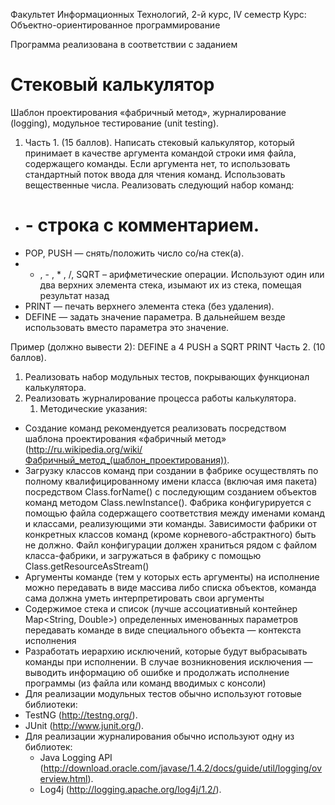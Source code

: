 Факультет Информационных Технологий,  2-й курс, IV семестр
Курс: Объектно-ориентированное программирование

Программа реализована в соответствии с заданием
# Стековый калькулятор

Шаблон проектирования «фабричный метод», журналирование (logging), модульное тестирование (unit testing).


   1. Часть 1. (15 баллов).
Написать стековый калькулятор, который принимает в качестве аргумента командой строки имя файла, содержащего команды. Если аргумента нет, то использовать стандартный поток ввода для чтения команд. Использовать вещественные числа.
Реализовать следующий набор команд:
* # - строка с комментарием.
* POP, PUSH — снять/положить число со/на стек(а).
* + , - , * , /, SQRT – арифметические операции. Используют один или два верхних элемента стека, изымают их из стека, помещая результат назад
* PRINT — печать верхнего элемента стека (без удаления).
* DEFINE — задать значение параметра. В дальнейшем везде использовать вместо параметра это значение. 


Пример (должно вывести 2): 
DEFINE a 4
PUSH a
SQRT 
PRINT 
Часть 2. (10 баллов).
1. Реализовать набор модульных тестов, покрывающих функционал калькулятора.
2. Реализовать журналирование процесса работы калькулятора.
      1. Методические указания:
* Создание команд рекомендуется реализовать посредством шаблона проектирования «фабричный метод» (http://ru.wikipedia.org/wiki/Фабричный_метод_(шаблон_проектирования)).
* Загрузку классов команд при создании в фабрике осуществлять по полному квалифицированному имени класса (включая имя пакета) посредством Class.forName() с последующим созданием объектов команд методом Class.newInstance(). Фабрика конфигурируется с помощью файла содержащего соответствия между именами команд и классами, реализующими эти команды. Зависимости фабрики от конкретных классов команд (кроме корневого-абстрактного) быть не должно. Файл конфигурации должен храниться рядом с файлом класса-фабрики, и загружаться в фабрику с помощью Class.getResourceAsStream()
* Аргументы команде (тем у которых есть аргументы) на исполнение можно передавать в виде массива либо списка объектов, команда сама должна уметь интерпретировать свои аргументы
* Содержимое стека и список (лучше ассоциативный контейнер Map<String, Double>) определенных именованных параметров передавать команде в виде специального объекта — контекста исполнения 
* Разработать иерархию исключений, которые будут выбрасывать команды при исполнении. В случае возникновения исключения — выводить информацию об ошибке и продолжать исполнение программы (из файла или команд вводимых с консоли)
* Для реализации модульных тестов обычно используют готовые библиотеки:
* TestNG (http://testng.org/).
* JUnit (http://www.junit.org/).
* Для реализации журналирования обычно используют одну из библиотек:
   * Java Logging API (http://download.oracle.com/javase/1.4.2/docs/guide/util/logging/overview.html).
   * Log4j (http://logging.apache.org/log4j/1.2/).
